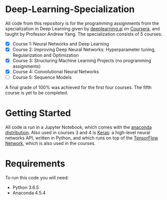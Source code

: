 # Deep-Learning-Specialization
All code from this repository is for the programming assignments from the specialization in Deep Learning given by [deeplearning.ai](https://www.deeplearning.ai/) on [Coursera](https://www.coursera.org/specializations/deep-learning?skipBrowseRedirect=true), and taught by Professor Andrew Yang.  The specialization consists of 5 courses:
- [x] Course 1: Neural Networks and Deep Learning  
- [x] Course 2: Improving Deep Neural Networks: Hyperparameter tuning, Regularization and Optimization
- [x] Course 3: Structuring Machine Learning Projects (no programming assignments)
- [x] Course 4: Convolutional Neural Networks
- [ ] Course 5: Sequence Models  

A final grade of 100% was achieved for the first four courses. The fifth course is yet to be completed.

# Getting Started
All code is run in a Jupyter Notebook, which comes with the [anaconda distribution](https://www.anaconda.com/). Also used in courses 3 and 4 is [Keras](https://keras.io/): a high-level neural networks API, written in Python, and which runs on top of the [TensorFlow Network](https://www.tensorflow.org/), which is also used in the courses.
# Requirements
To run this code you will need:
- Python 3.6.5
- Anaconda 4.5.4
